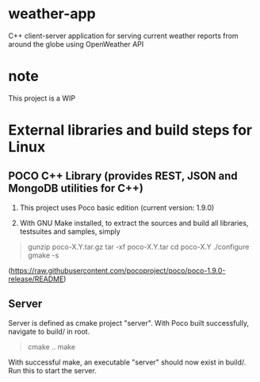 # weather-app
C++ client-server application for serving current weather reports from around the globe using OpenWeather API

# note
This project is a WIP

# External libraries and build steps for Linux
## POCO C++ Library (provides REST, JSON and MongoDB utilities for C++)
1. This project uses Poco basic edition (current version: 1.9.0)

2. With GNU Make installed, to extract the sources and build all libraries, testsuites and samples, simply

> gunzip poco-X.Y.tar.gz
> tar -xf poco-X.Y.tar
> cd poco-X.Y
> ./configure
> gmake -s

(https://raw.githubusercontent.com/pocoproject/poco/poco-1.9.0-release/README)

## Server
Server is defined as cmake project "server". With Poco built successfully, navigate to build/ in root. 
> cmake ..
> make

With successful make, an executable "server" should now exist in build/. Run this to start the server. 

